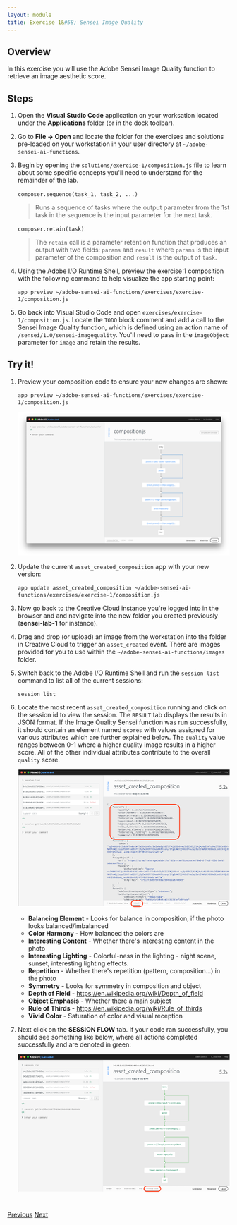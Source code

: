 ```yaml
---
layout: module
title: Exercise 1&#58; Sensei Image Quality
---
```


## Overview
In this exercise you will use the Adobe Sensei Image Quality function to retrieve an image aesthetic score.

## Steps
1. Open the **Visual Studio Code** application on your worksation located under the **Applications** folder (or in the dock toolbar).

2. Go to **File -> Open** and locate the folder for the exercises and solutions pre-loaded on your workstation in your user directory at `~/adobe-sensei-ai-functions`.

3. Begin by opening the `solutions/exercise-1/composition.js` file to learn about some specific concepts you'll need to understand for the remainder of the lab.
  
     `composer.sequence(task_1, task_2, ...)`
  
      > Runs a sequence of tasks where the output parameter from the 1st task in the sequence is the input parameter for the next task.

     `composer.retain(task)`
  
      > The `retain` call is a parameter retention function that produces an output with two fields: `params` and `result` where `params` is the input parameter of the composition and `result` is the output of `task`.
  
4. Using the Adobe I/O Runtime Shell, preview the exercise 1 composition with the following command to help visualize the app starting point:

       app preview ~/adobe-sensei-ai-functions/exercises/exercise-1/composition.js


5. Go back into Visual Studio Code and open `exercises/exercise-1/composition.js`. Locate the `TODO` block comment and add a call to the Sensei Image Quality function, which is defined using an action name of `/sensei/1.0/sensei-imagequality`. You'll need to pass in the `imageObject` parameter for `image` and retain the results.

     <!-- SOLUTION
     composer.retain(
      composer.sequence(
        params => ({
          "image": params.imageObject
        }),
      '/sensei/1.0/sensei-imagequality'
      )
    ),
    /* grab image quality results */
    ({result, params}) => Object.assign({}, result, params)-->

## Try it!
1. Preview your composition code to ensure your new changes are shown:

       app preview ~/adobe-sensei-ai-functions/exercises/exercise-1/composition.js

    ![](images/exercise1-flow.png)

2. Update the current `asset_created_composition` app with your new version:

       app update asset_created_composition ~/adobe-sensei-ai-functions/exercises/exercise-1/composition.js

1. Now go back to the Creative Cloud instance you're logged into in the browser and and navigate into the new folder you created previously (**sensei-lab-1** for instance).

1. Drag and drop (or upload) an image from the workstation into the folder in Creative Cloud to trigger an `asset_created` event. There are images provided for you to use within the `~/adobe-sensei-ai-functions/images` folder.

1. Switch back to the Adobe I/O Runtime Shell and run the `session list` command to list all of the current sessions:

       session list
  
1. Locate the most recent `asset_created_composition` running and click on the session id to view the session. The `RESULT` tab displays the results in JSON format. If the Image Quality Sensei function was run successfully, it should contain an element named `scores` with values assigned for various attributes which are further explained below. The `quality` value ranges between 0-1 where a higher quality image results in a higher score. All of the other individual attributes contribute to the overall `quality` score.

    ![](images/image-quality-scores.png)


   - **Balancing Element** - Looks for balance in composition, if the photo looks balanced/imbalanced 
   - **Color Harmony** - How balanced the colors are
   - **Interesting Content** - 
  Whether there's interesting content in the photo
   - **Interesting Lighting** - Colorful-ness in the lighting - night scene, sunset, interesting lighting effects. 
   - **Repetition** - Whether there's repetition (pattern, composition...) in the photo
   - **Symmetry** - Looks for symmetry in composition and object
   - **Depth of Field** - https://en.wikipedia.org/wiki/Depth_of_field
   - **Object Emphasis** - Whether there a main subject
   - **Rule of Thirds** - https://en.wikipedia.org/wiki/Rule_of_thirds
   - **Vivid Color** -	Saturation of color and visual reception

2. Next click on the **SESSION FLOW** tab. If your code ran successfully, you should see something like below, where all actions completed successfully and are denoted in green:

    ![](images/exercise1-run.png)


<div class="row" style="margin-top:40px;">
<div class="col-sm-12">
<a href="lesson4.html" class="btn btn-default"><i class="glyphicon glyphicon-chevron-left"></i> Previous</a>
<a href="lesson6.html" class="btn btn-default pull-right">Next <i class="glyphicon
glyphicon-chevron-right"></i></a>
</div>
</div>
